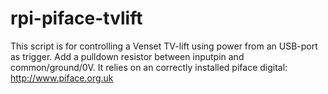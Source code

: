 # rpi-piface-tvlift

This script is for controlling a Venset TV-lift using power from an USB-port as trigger. Add a pulldown resistor between inputpin and common/ground/0V. It relies on an correctly installed piface digital: http://www.piface.org.uk 
